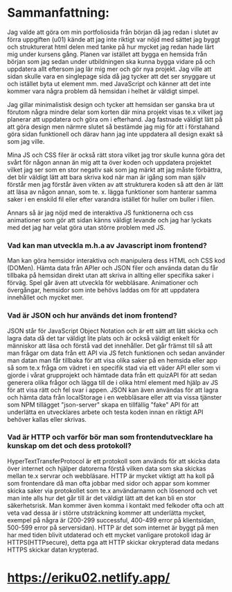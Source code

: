 # Sammanfattning:

Jag valde att göra om min portfoliosida från början då jag redan i slutet av förra uppgiften (u01) kände att jag inte riktigt var nöjd med sättet jag byggt och strukturerat html delen med tanke på hur mycket jag redan hade lärt mig under kursens gång. Planen var istället att bygga en hemsida från början som jag sedan under utbildningen ska kunna bygga vidare på och uppdatera allt eftersom jag lär mig mer och gör nya projekt. Jag ville att sidan skulle vara en singlepage sida då jag tycker att det ser snyggare ut och istället byta ut element mm. med JavaScript och känner att det inte kommer vara några problem då hemsidan i helhet är väldigt simpel. 

Jag gillar minimalistisk design och tycker att hemsidan ser ganska bra ut förutom några mindre delar som korten där mina projekt visas te.x vilket jag planerar att uppdatera och göra om i efterhand. Jag fastnade väldigt lätt på att göra design men närmre slutet så bestämde jag mig för att i förstahand göra sidan funktionell och därav hann jag inte uppdatera all design exakt så som jag ville.

Mina JS och CSS filer är också rätt stora vilket jag tror skulle kunna göra det svårt för någon annan än mig att ta över koden och uppdatera projektet vilket jag ser som en stor negativ sak som jag märkt att jag måste förbättra, det blir väldigt lätt att bara skriva kod när man är igång som man själv förstår men jag förstår även vikten av att strukturera koden så att den är lätt att läsa av någon annan, som te. x. lägga funktioner som hanterar samma saker i en enskild fil eller efter varandra istället för huller om buller i filen.

Annars så är jag nöjd med de interaktiva JS funktionerna och css animationer som gör att sidan känns väldigt levande och jag har lyckats med det jag har velat göra utan större problem med JS.


### Vad kan man utveckla m.h.a av Javascript inom frontend?

Man kan göra hemsidor interaktiva och manipulera dess HTML och CSS kod (DOMen). Hämta data från APIer och JSON filer och använda datan du får tillbaka på hemsidan direkt utan att skriva in allting eller specifika saker i förväg. Spel går även att utveckla för webbläsare. Animationer och övergångar, hemsidor som inte behövs laddas om för att uppdatera innehållet och mycket mer.

### Vad är JSON och hur används det inom frontend?

JSON står för JavaScript Object Notation och är ett sätt att lätt skicka och lagra data då det tar väldigt lite plats och är också väldigt enkelt för människor att läsa och förstå vad det innehåller. Det går främst till så att man frågar om data från ett API via JS fetch funktionen och sedan använder man datan man får tillbaka för att visa olika saker på en hemsida eller app så som te.x fråga om vädret i en specifik stad via ett väder API eller som vi gjorde i vårat grupprojekt och hämtade data från ett quizAPI för att sedan generera olika frågor och lägga till de i olika html element med hjälp av JS för att visa rätt och fel svar i appen. 
JSON kan även användas för att lagra och hämta data från localStorage i en webbläsare eller att via vissa tjänster som NPM tillägget "json-server" skapa en tillfällig "fake" API för att underlätta en utvecklares arbete och testa koden innan en riktigt API behöver kallas eller skrivas.

### Vad är HTTP och varför bör man som frontendutvecklare ha kunskap om det och dess protokoll?
HyperTextTransferProtocol är ett protokoll som används för att skicka data över internet och hjälper datorerna förstå vilken data som ska skickas mellan te.x servrar och webbläsare. HTTP är mycket viktigt att ha koll på som frontendare då man ofta jobbar med sidor och appar som kommer skicka saker via protokollet som te.x användarnamn och lösenord och vet man inte alls hur det går till är det väldigt lätt att det kan bli en stor säkerhetsrisk. Man kommer även komma i kontakt med felkoder ofta och att veta vad dessa är i större utsträckning kommer att underlätta mycket, exempel på några är (200-299 successful, 400-499 error på klientsidan, 500-599 error på serversidan). HTTP är det som internet är byggt på men har med tiden blivit utdaterad och ett mycket vanligare protokoll idag är HTTPS(HTTPsecure), detta pga att HTTP skickar okrypterad data medans HTTPS skickar datan krypterad.

# https://eriku02.netlify.app/
